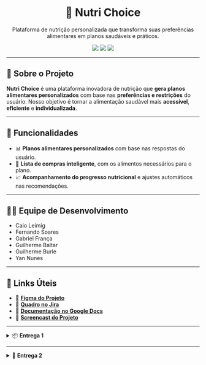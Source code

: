<h1 align="center">🥗 Nutri Choice</h1>

<p align="center">
  Plataforma de nutrição personalizada que transforma suas preferências alimentares em planos saudáveis e práticos.
</p>

<p align="center">
  <img src="https://img.shields.io/badge/status-em desenvolvimento-blue?style=flat-square">
  <img src="https://img.shields.io/badge/framework-Django-green?style=flat-square">
  <img src="https://img.shields.io/badge/design-figma-purple?style=flat-square">
</p>

---

## 🚀 Sobre o Projeto

**Nutri Choice** é uma plataforma inovadora de nutrição que **gera planos alimentares personalizados** com base nas **preferências e restrições** do usuário. Nosso objetivo é tornar a alimentação saudável mais **acessível**, **eficiente** e **individualizada**.

---

## 📌 Funcionalidades

- 📊 **Planos alimentares personalizados** com base nas respostas do usuário.
- 🛒 **Lista de compras inteligente**, com os alimentos necessários para o plano.
- 📈 **Acompanhamento do progresso nutricional** e ajustes automáticos nas recomendações.

---

## 👨‍💻 Equipe de Desenvolvimento

- Caio Leimig  
- Fernando Soares  
- Gabriel França  
- Guilherme Baltar  
- Guilherme Burle  
- Yan Nunes

---

## 🔗 Links Úteis

- 🎨 [**Figma do Projeto**](https://www.figma.com/design/jQSgfpDlNCRetoDEvQjKXb/Untitled?node-id=0-1&p=f&t=L4Ae5OJ66n1Ktpue-0)  
- 📌 [**Quadro no Jira**](https://nutrichoic.atlassian.net/jira/software/projects/NUT/boards/3)  
- 📄 [**Documentação no Google Docs**](https://docs.google.com/document/d/1g-iEXbBWo8eqiBazO2CRx4VPKwG2W7-mh7Tq9704AgU/edit?tab=t.0)  
- 🎥 [**Screencast do Projeto**](https://youtu.be/tU3ncCQZz28)  

---

<details>
<summary>📦 <strong>Entrega 1</strong></summary>

### 🔍 Visão Geral

![Entrega 1 - Quadro](https://github.com/user-attachments/assets/00a49322-2f32-4162-b0a8-ea3d50052a46)
![Entrega 1 - Tela](https://github.com/user-attachments/assets/b727bb05-9185-4612-9eda-ea1c8a633c3c)

</details>

---

<details>
<summary>🚀 <strong>Entrega 2</strong></summary>

### 🤝 Relatos de Programação em Par Experimentada
  Otimização do Desenvolvimento e Trabalho Colaborativo Nosso principal foco foi aprimorar a organização do desenvolvimento para garantir que as tarefas fossem concluídas de forma eficiente e com alta qualidade. Para isso, estruturamos um processo de divisão de trabalho que acelerou a implementação das funcionalidades e evitou gargalos na produção.
  Desde o início, adotamos uma abordagem estratégica para distribuir as atividades. Organizamos o time em duplas, atribuindo a cada um a responsabilidade por uma história específica. Essa distribuição permitiu que o trabalho fosse conduzido de maneira equilibrada, com cada integrante contribuindo ativamente para a entrega. Além disso, utilizamos um documento compartilhado onde cada membro indicava suas preferências, tornando a alocação mais eficiente. Outra medida importante foi a especialização dentro das duplas: enquanto alguns focavam na implementação das funcionalidades, outros se dedicavam aos testes e ao processo de deploy. Assim, garantimos que todas as etapas do desenvolvimento fossem devidamente atendidas.
  Para fortalecer a colaboração e evitar retrabalho, Utilizamos o aplicativo Discord para compartilhar a tela, o que facilitou a compreensão dos códigos entre as dupla. Essa prática facilitou a comunicação entre as duplas, permitindo ajustes rápidos no código e aprimoramento das soluções em tempo real. O compartilhamento contínuo de conhecimento foi essencial para manter um padrão de qualidade elevado no projeto.

### ✅ Histórias Implementadas

#### 🧾 História 1 – Questionário + criar Perfil Nutricional
![Questionário](https://github.com/user-attachments/assets/73529d99-b4f4-41a8-ab3c-d546363186a0)  
![Perfil Nutricional](https://github.com/user-attachments/assets/594bc5e5-d5f1-482e-b9a3-6e44e93aa69b)

#### 🚫 História 4 – Falha no Cadastro
![Erro Cadastro](https://github.com/user-attachments/assets/f53e6762-73a3-403e-91fe-c7f03ec8b80f)

#### 🍽️ História 2 – Geração de Cardápio Personalizado
![Cardápio](https://github.com/user-attachments/assets/932558c1-68f9-4b9b-b13b-f336034affe8)

---

### 🗂️ Jira - Sprint 01

#### 🔃 Backlog
![Backlog](![image](https://github.com/user-attachments/assets/092f00a1-c0e8-4f86-b487-5c4a918734fe)
)

#### 🛠️ Board
![Board](https://github.com/user-attachments/assets/30018c55-dd53-4bf8-8477-f39d1597b6c7)

- 📌 [**Quadro no Jira atualizado**](https://nutrichoic.atlassian.net/jira/software/projects/NUT/boards/3)
- 📄 [**3 Histórias implementadas no docs atualizadas**](https://docs.google.com/document/d/1g-iEXbBWo8eqiBazO2CRx4VPKwG2W7-mh7Tq9704AgU/edit?tab=t.0)  

## 🚀DEPLOY
- 📌 [**Link do site**](https://projetodjango-e7fvgbbchbapdvgn.brazilsouth-01.azurewebsites.net/)
- 🎥 [**Screencast com as 3 histórias implementadas**](https://youtu.be/o_xb736QwW4)

## ⚠️ISSUES/BUG TRACKER
![image](https://github.com/user-attachments/assets/92e86aea-947e-45e2-a1e8-59c6886eba24)

![image](https://github.com/user-attachments/assets/ba317738-9d4a-4c27-a095-4e04573013a0)

![image](https://github.com/user-attachments/assets/caeba1cc-f9c7-4ddc-ba72-631b6815b12c)

![image](https://github.com/user-attachments/assets/de2afe0d-d5df-4559-bc1f-c128e26d03f6)

</details>


